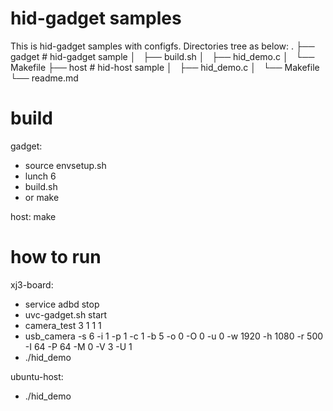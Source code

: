 hid-gadget samples
==================
This is hid-gadget samples with configfs.
Directories tree as below:
.
├── gadget              # hid-gadget sample
│   ├── build.sh
│   ├── hid_demo.c
│   └── Makefile
├── host                # hid-host sample
│   ├── hid_demo.c
│   └── Makefile
└── readme.md

build
=====
gadget:
- source envsetup.sh
- lunch 6
- build.sh
- or make

host:
make

how to run
==========
xj3-board:
- service adbd stop
- uvc-gadget.sh start
- camera_test 3 1 1 1
- usb_camera -s 6 -i 1 -p 1 -c 1 -b 5 -o 0 -O 0 -u 0 -w 1920 -h 1080 -r 500 -I 64 -P 64 -M 0 -V 3 -U 1
- ./hid_demo

ubuntu-host:
- ./hid_demo


